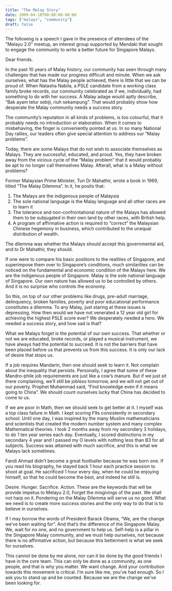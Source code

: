 ```yaml
---
title: "The Malay Story"
date: 2009-04-18T00:00:00-08:00
tags: ["malays", "community"]
draft: false
---
```


The following is a speech I gave in the presence of attendees of the "Melayu 2.0" meetup, an interest group supported by Mendaki that sought to engage the community to write a better future for Singapore Malays.

Dear friends. 

In the past 10 years of Malay history, our community has seen through many challenges that has made our progress difficult and minute. When we ask ourselves, what has the Malay people achieved, there is little that we can be proud of. When Natasha Nabila, a PSLE candidate from a working class family broke records, our community celebrated as if we, individually, had something to do with her success. A Malay adage would aptly describe, “Bak ayam telur sebiji, riuh sekampung”. That would probably show how desperate the Malay community needs a success story. 

The community’s reputation in all kinds of problems, is too colourful, that it probably needs no introduction or elaboration. When it comes to misbehaving, the finger is conveniently pointed at us. In so many National Day rallies, our leaders often give special attention to address our “Malay problems”. 

Today, there are some Malays that do not wish to associate themselves as Malays. They are successful, educated, and proud. Yes, they have broken away from the vicious cycle of the “Malay problem” that it would probably be apt to no longer call themselves Malay. Afterall, what is a Malay without problems? 

Former Malaysian Prime Minister, Tun Dr Mahathir, wrote a book in 1969, titled “The Malay Dilemma”. In it, he posits that: 

1. The Malays are the indigenous people of Malaysia 
2. The sole national language is the Malay language and all other races are to learn it 
3. The tolerance and non-confrontational nature of the Malays has allowed them to be subjugated in their own land by other races, with British help. 
4. A program of affirmative action is required to “correct” the Malaysian Chinese hegemony in business, which contributed to the unequal distribution of wealth. 
   
The dilemma was whether the Malays should accept this governmental aid, and to Dr Mahathir, they should. 

If one were to compare his basic positions to the realities of Singapore, and superimpose them over to Singapore’s conditions, much similarities can be noticed on the fundamental and economic condition of the Malays here. We are the indigenous people of Singapore. Malay is the sole national language of Singapore. Our own nature has allowed us to be controlled by others. And it is no surprise who controls the economy. 

So this, on top of our other problems like drugs, pre-adult marriage, delinquency, broken families, poverty and poor educational performance constitutes a dilemma. To any Malay, just staring at these issues is depressing. How then would we have not venerated a 12 year old girl for achieving the highest PSLE score ever? We desperately needed a hero. We needed a success story, and how sad is that? 

What we Malays forget is the potential of our own success. That whether or not we are educated, broke records, or played a musical instrument, we have always had the potential to succeed. It is not the barriers that have been placed before us that prevents us from this success. It is only our lack of desire that stops us. 

If a job requires Mandarin, then one should seek to learn it. Not complain about the inequality that persists. Personally, I agree that some of these Mandro-phile job requirements are just like a cow’s manure. But if we just sit there complaining, we’ll still be jobless tomorrow, and we will not get out of our poverty. Prophet Muhammad said, “Find knowledge even if it means going to China”. We should count ourselves lucky that China has decided to come to us. 

If we are poor in Math, then we should seek to get better at it. I myself was a top class failure in Math. I kept scoring F9s consistently in secondary school. Until one day, I was inspired by the many Muslim mathematicians and scientists that created the modern number system and many complex Mathematical theories. I took 2 months away from my secondary 3 holidays, to do 1 ten year series each day. Eventually, I scored distinctions in my secondary 4 year and I passed my O levels with nothing less than B3 for all subjects. Success was attained with much sacrifice, and this is what we Malays lack sometimes. 

Fandi Ahmad didn’t become a great footballer because he was born one. If you read his biography, he stayed back 1 hour each practice session to shoot at goal. He sacrificed 1 hour every day, when he could be enjoying himself, so that he could become the best, and indeed he still is. 

Desire. Hunger. Sacrifice. Action. These are the keywords that will be provide impetus to Melayu 2.0, Forget the misgivings of the past. We shall not harp on it. Pondering on the Malay Dilemma will serve us no good. What we need is to create more success stories and the only way to do that is to believe in ourselves. 

If I may borrow the words of President Barack Obama, “We, are the change we’ve been waiting for”. And that’s the difference of the Singapore Malay. We, wait for no one, and no government to help us. Self-help is a pillar in the Singapore Malay community, and we must help ourselves, not because there is no affirmative action, but because this betterment is what we seek for ourselves. 

This cannot be done by me alone, nor can it be done by the good friends I have in the core team. This can only be done as a community, as one people, and that is why you matter. We want change. And your contribution towards this movement is critical. I’m sure like me, you’ve had enough. So I ask you to stand up and be counted. Because we are the change we’ve been looking for.